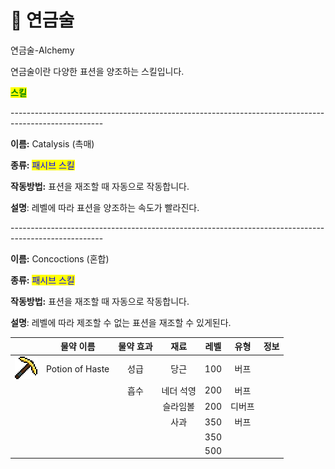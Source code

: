 # 💊 연금술

연금술-Alchemy



연금술이란 다양한 표션을 양조하는 스킬입니다.



<mark style="color:green;">**스킬**</mark>

\-----------------------------------------------------------------------------------------------------

**이름:** Catalysis (촉매)

**종류:** <mark style="color:blue;">패시브 스킬</mark>

**작동방법:** 표션을 재조할 때 자동으로 작동합니다.

**설명**: 레벨에 따라 표션을 양조하는 속도가 빨라진다.

\-----------------------------------------------------------------------------------------------------

**이름:** Concoctions (혼합)

**종류:** <mark style="color:blue;">패시브 스킬</mark>

**작동방법:** 표션을 재조할 때 자동으로 작동합니다.

**설명**: 레벨에 따라 제조할 수 없는 표션을 재조할 수 있게된다.





|                                                                                    |      물약 이름      | 물약 효과 |   재료  |  레벨 |  유형 |  정보 |
| :--------------------------------------------------------------------------------: | :-------------: | :---: | :---: | :-: | :-: | :-: |
| <img src="../../.gitbook/assets/HasteEffect (1).webp" alt="" data-size="original"> | Potion of Haste |   성급  |   당근  | 100 |  버프 |     |
|                                                                                    |                 |   흡수  | 네더 석영 | 200 |  버프 |     |
|                                                                                    |                 |       |  슬라임볼 | 200 | 디버프 |     |
|                                                                                    |                 |       |   사과  | 350 |  버프 |     |
|                                                                                    |                 |       |       | 350 |     |     |
|                                                                                    |                 |       |       | 500 |     |     |
